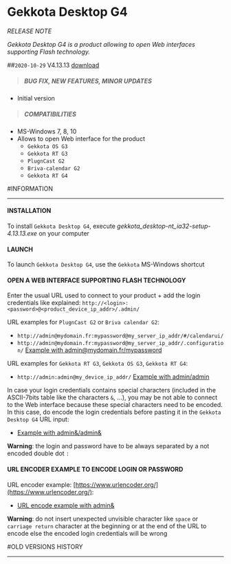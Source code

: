 # Gekkota Desktop G4
*RELEASE NOTE*

*Gekkota Desktop G4 is a product allowing to open Web interfaces supporting Flash technology.*

##`2020-10-29` V4.13.13 [download](https://github.com/innes-labs/archives/blob/main/downloads/gekkota-desktop/gekkota_desktop-nt_ia32-setup-4.13.13.exe)
>##### **BUG FIX, NEW FEATURES, MINOR UPDATES**
- Initial version
>##### **COMPATIBILITIES**
- MS-Windows 7, 8, 10
- Allows to open Web interface for the product
	- `Gekkota OS G3`
	- `Gekkota RT G3`
	- `PlugnCast G2`
	- `Briva-calendar G2`
	- `Gekkota RT G4`

#INFORMATION
***********************************************************************

#### **INSTALLATION**
To install `Gekkota Desktop G4`, execute *gekkota_desktop-nt_ia32-setup-4.13.13.exe* on your computer
#### **LAUNCH**
To launch `Gekkota Desktop G4`, use the `Gekkota` MS-Windows shortcut
#### **OPEN A WEB INTERFACE SUPPORTING FLASH TECHNOLOGY**
Enter the usual URL used to connect to your product + add the login credentials like explained: ```http://<login>:<password>@<product_device_ip_addr>/.admin/```

URL examples for `PlugnCast G2` or `Briva calendar G2`:

- ```http://admin@mydomain.fr:mypassword@my_server_ip_addr/#/calendarui/```
- ```http://admin@mydomain.fr:mypassword@my_server_ip_addr/.configuration/``` [Example with admin@mydomain.fr/mypassword](https://github.com/innes-labs/archives/blob/main/downloads/gekkota-desktop/gekkota-desktop-g4-pnc-input-admin-admin.jpg)

URL examples for `Gekkota RT G3`, `Gekkota OS G3`, `Gekkota RT G4`:

- ```http://admin:admin@my_device_ip_addr/``` [Example with admin/admin](https://github.com/innes-labs/archives/blob/main/downloads/gekkota-desktop/gekkota-desktop-g4-input-admin-admin.jpg)

In case your login credentials contains special characters (included in the ASCII-7bits table like the characters `&`, ...), you may be not able to connect to the Web interface because these special characters need to be encoded. In this case, do encode the login credentials before pasting it in the `Gekkota Desktop G4` URL input:

- [Example with admin&/admin&](https://github.com/innes-labs/archives/blob/main/downloads/gekkota-desktop/gekkota-desktop-g4-input-admin-admin-encode.jpg)

**Warning**: the login and password have to be always separated by a not encoded double dot `:`

#### **URL ENCODER EXAMPLE TO ENCODE LOGIN OR PASSWORD**
URL encoder example: [https://www.urlencoder.org/](https://www.urlencoder.org/):

- [URL encode example with admin&](https://github.com/innes-labs/archives/blob/main/downloads/gekkota-desktop/gekkota-desktop-g4-URL-encode.jpg)

**Warning**: do not insert unexpected unvisible character like `space` or `carriage return` character at the beginning or at the end of the URL to encode else the encoded login credentials will be wrong

#OLD VERSIONS HISTORY
*********************************************************************************************************


